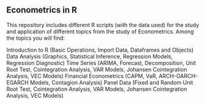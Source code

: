 

## Econometrics in R
This repository includes different R scripts (with the data used) for the study and application of different topics from the study of Econometrics. Among the topics you will find:

Introduction to R (Basic Operations, Import Data, Dataframes and Objects)
Data Analysis (Graphics, Statistical Inference, Regression Models, Regression Diagnostic)
Time Series (ARIMA, Forecast, Decomposition, Unit Root Test, Cointegration Analysis, VAR Models, Johansen Cointegration Analysis, VEC Models)
Financial Econometrics (CAPM, VaR, ARCH-GARCH-EGARCH Models, Contagion Analysis)
Panel Data (Fixed and Random Unit Root Test, Cointegration Analysis, VAR Models, Johansen Cointegration Analysis, VEC Models)
